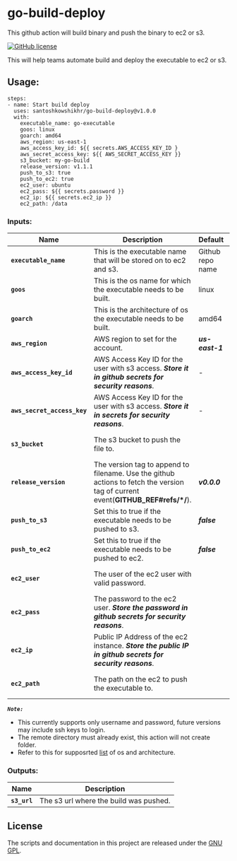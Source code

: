 # go-build-deploy

This github action will build binary and push the binary to ec2 or s3.

[![GitHub license](https://img.shields.io/badge/license-GNU%20GPL-blue)](https://github.com/santoshkowshikhr/go-build-deploy/blob/main/LICENSE)

This will help teams automate build and deploy the executable to ec2 or s3.

## Usage:
```
steps:
- name: Start build deploy
  uses: santoshkowshikhr/go-build-deploy@v1.0.0
  with:
    executable_name: go-executable
    goos: linux
    goarch: amd64
    aws_region: us-east-1
    aws_access_key_id: ${{ secrets.AWS_ACCESS_KEY_ID }
    aws_secret_access_key: ${{ AWS_SECRET_ACCESS_KEY }}
    s3_bucket: my-go-build
    release_version: v1.1.1
    push_to_s3: true
    push_to_ec2: true
    ec2_user: ubuntu
    ec2_pass: ${{ secrets.password }}
    ec2_ip: ${{ secrets.ec2_ip }}
    ec2_path: /data
```

### Inputs:
| Name | Description | Default |Required | Comments |
| - | - | - | - | - |
| **`executable_name`** | This is the executable name that will be stored on to ec2 and s3. | Github repo name | ✔ | |
| **`goos`** | This is the os name for which the executable needs to be built. | linux | | |
| **`goarch`** | This is the architecture of os the executable needs to be built. | amd64 | | |
| **`aws_region`** | AWS region to set for the account. | ***us-east-1*** | | |
| **`aws_access_key_id`** | AWS Access Key ID for the user with s3 access. ***Store it in github secrets for security reasons***. | - | ✔ | Required if push_to_s3 is **true**|
| **`aws_secret_access_key`** | AWS Access Key ID for the user with s3 access. ***Store it in secrets for security reasons***. | - | ✔ | Required if push_to_s3 is **true** |
| **`s3_bucket`** | The s3 bucket to push the file to. | | ✔ | Required if push_to_s3 is **true** |
| **`release_version`** | The version tag to append to filename. Use the github actions to fetch the version tag of current event(**GITHUB_REF#refs/*/**). | ***v0.0.0*** | | |
| **`push_to_s3`** | Set this to true if the executable needs to be pushed to s3. | ***false*** | | |
| **`push_to_ec2`** | Set this to true if the executable needs to be pushed to ec2. | ***false*** | | |
| **`ec2_user`** | The user of the ec2 user with valid password. | | ✔ | Required if push_to_ec2 is **true** |
| **`ec2_pass`** | The password to the ec2 user. ***Store the password in github secrets for security reasons***. | | ✔ | Required if push_to_ec2 is **true** |
| **`ec2_ip`** | Public IP Address of the ec2 instance. ***Store the public IP in github secrets for security reasons***. | | ✔ | Required if push_to_ec2 is **true** |
| **`ec2_path`** | The path on the ec2 to push the executable to.| | ✔ | Required if push_to_ec2 is **true** |



***`Note:`***
- This currently supports only username and password, future versions may include ssh keys to login.
- The remote directory must already exist, this action will not create folder.
- Refer to this for supposrted [list](https://github.com/santoshkowshikhr/go-build-deploy/blob/main/go_dist_list.txt) of os and architecture.


### Outputs:
| Name | Description |
| --- | --- |
| **`s3_url`** | The s3 url where the build was pushed. |

## License
The scripts and documentation in this project are released under the [GNU GPL](https://github.com/santoshkowshikhr/go-build-deploy/blob/main/LICENSE).
